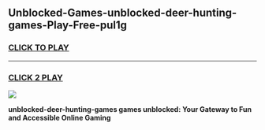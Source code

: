 
## Unblocked-Games-unblocked-deer-hunting-games-Play-Free-pul1g
<h3>
<a href="https://premium76.site?title=unblocked-deer-hunting-games&ref=21A">CLICK TO PLAY</a></h3>
<hr>

<h3>
<a href="https://premium76.site?title=unblocked-deer-hunting-games&ref=21A">CLICK 2 PLAY</a>
  
</h3>

<a href="https://premium76.site?title=unblocked-deer-hunting-games&ref=21A"><img src="https://clearcache.store/games.png"></a>


**unblocked-deer-hunting-games games unblocked: Your Gateway to Fun and Accessible Online Gaming**
